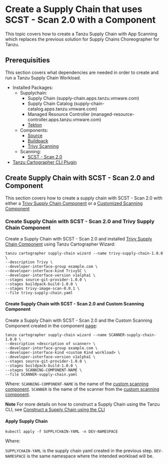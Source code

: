 # Create a Supply Chain that uses SCST - Scan 2.0 with a Component

This topic covers how to create a Tanzu Supply Chain with App Scanning which replaces the previous
solution for Supply Chains Choreographer for Tanzu.

## <a id="prerequisities"></a> Prerequisities

This section covers what dependencies are needed in order to create and run a Tanzu Supply Chain Workload.

* Installed Packages:
  * Supplychain:
    * Supply Chain (supply-chain.apps.tanzu.vmware.com)
    * Supply Chain Catalog (supply-chain-catalog.apps.tanzu.vmware.com)
    * Managed Resource Controller (managed-resource-controller.apps.tanzu.vmware.com)
    * [Tekton](../tekton/install-tekton.hbs.md)
  * Components:
    * [Source](../supply-chain/reference/catalog/about.hbs.md#source-git-provider)
    * [Buildpack](../supply-chain/reference/catalog/about.hbs.md#buildpack-build)
    * [Trivy Scanning](../supply-chain/reference/catalog/about.hbs.md#trivy-image-scan)
  * Scanning:
    * [SCST - Scan 2.0](./install-app-scanning.hbs.md)
* [Tanzu Cartographer CLI Plugin](../install-tanzu-cli.hbs.md)

## <a id="supply-chain-scan-2.0"></a> Create Supply Chain with SCST - Scan 2.0 and Component

This section covers how to create a supply chain with SCST - Scan 2.0 with either a [Trivy Supply Chain Component](./setup-supply-chain-component.md#install-trivy-sc) or a [Customized Scanning Component](./setup-supply-chain-component.md#customize-scanning-component)

### <a id="scan-2.0-and-trivy"></a> Create Supply Chain with SCST - Scan 2.0 and Trivy Supply Chain Component

Create a Supply Chain with SCST - Scan 2.0 and installed [Trivy Supply Chain Component](./setup-supply-chain-component.md#install-trivy-sc) using Tanzu Cartographer Wizard:

  ```console
  tanzu cartographer supply-chain wizard --name trivy-supply-chain-1.0.0 \
  --description Trivy \
  --developer-interface-group example.com \
  --developer-interface-kind TrivySC \
  --developer-interface-version v1alpha1 \
  --stages source-git-provider-1.0.0 \
  --stages buildpack-build-1.0.0 \
  --stages trivy-image-scan-0.0.1 \
  --file trivy-supply-chain.yaml
  ```

#### <a id="scan-2.0-and-custom-scanning"></a> Create Supply Chain with SCST - Scan 2.0 and Custom Scanning Component

Create a Supply Chain with SCST - Scan 2.0 and the Custom Scanning Component created in the
component [page](./setup-supply-chain-component.md#customize-scanning-component):

  ```console
  tanzu cartographer supply-chain wizard --name SCANNER-supply-chain-1.0.0 \
  --description <description of scanner> \
  --developer-interface-group example.com \
  --developer-interface-kind <custom Kind workload> \
  --developer-interface-version v1alpha1 \
  --stages source-git-provider-1.0.0 \
  --stages buildpack-build-1.0.0 \
  --stages SCANNING-COMPONENT-NAME \
  --file SCANNER-supply-chain.yaml
  ```

  Where:
  `SCANNING-COMPONENT-NAME` is the name of the [custom scanning component](./setup-supply-chain-component.md#customize-scanning-component).
  `SCANNER` is the name of the scanner from the [custom scanning component](./setup-supply-chain-component.md#customize-scanning-component).

**Note** For more details on how to construct a Supply Chain using the Tanzu CLI, see [Construct a Supply Chain using the CLI](../supply-chain/platform-engineering/how-to/supply-chain-authoring/construct-with-cli.hbs.md)

#### <a id="apply-supply-chain"></a> Apply Supply Chain

  ```console
  kubectl apply -f SUPPLYCHAIN-YAML -n DEV-NAMESPACE
  ```

  Where:

  `SUPPLYCHAIN-YAML` is the supply chain yaml created in the previous step.
  `DEV-NAMESPACE` is the same namespace where the intended workload will be.

